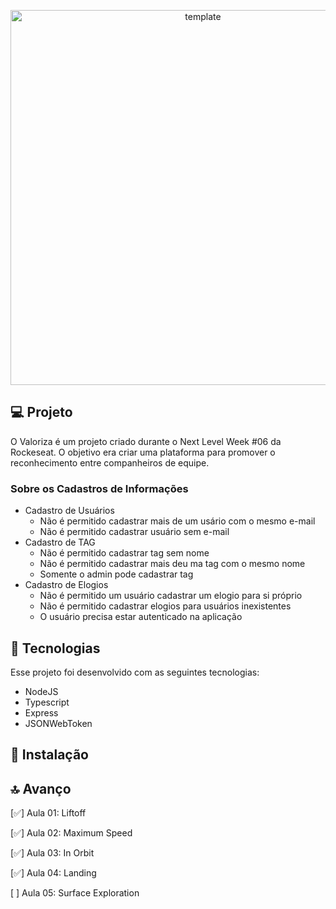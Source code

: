 <p align="center">
 <img src="https://github.com/rocketseat-education/nlw-06-nodejs/raw/master/.github/preview.png" alt="template"  width="600px"/>
</p>

## 💻 Projeto

O Valoriza é um projeto criado durante o Next Level Week #06 da Rockeseat. O objetivo era criar uma plataforma para promover o reconhecimento entre companheiros de equipe.

### Sobre os Cadastros de Informações

- Cadastro de Usuários
    - Não é permitido cadastrar mais de um usário com o mesmo e-mail
    - Não é permitido cadastrar usuário sem e-mail
- Cadastro de TAG
    - Não é permitido cadastrar tag sem nome
    - Não é permitido cadastrar mais deu ma tag com o mesmo nome
    - Somente o admin pode cadastrar tag
- Cadastro de Elogios
    - Não é permitido um usuário cadastrar um elogio para si próprio
    - Não é permitido cadastrar elogios para usuários inexistentes
    - O usuário precisa estar autenticado na aplicação

## 🚀 Tecnologias

Esse projeto foi desenvolvido com as seguintes tecnologias:

- NodeJS
- Typescript
- Express
- JSONWebToken

## 💾 Instalação

## 🔝 Avanço

[✅] Aula 01: Liftoff

[✅] Aula 02: Maximum Speed

[✅] Aula 03: In Orbit

[✅] Aula 04: Landing

[ ] Aula 05: Surface Exploration